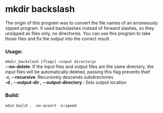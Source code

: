 # mkdir backslash

 The origin of this program was to convert the file names of an
 erroneously zipped program. It used backslashes instead of
 forward slashes, so they unzipped as files only,
 no directories. You can use this program to take those files
 and fix the output into the correct result.

 ### Usage:  
 `mkdir_backslash [flags] <input directory>`  
 **--no-delete**: If the input files and output files are the same directory, the input files will be automatically deleted, passing this flag prevents that!  
 **-r, --recursive**: Recursively descends subdirectories  
 **-d <string>, --output-dir <string>, --output-directory <string>**: Sets output location

 ### Build:
 ```
 odin build . -no-assert -o:speed
 ```
